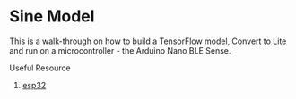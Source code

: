 # Sine Model

This is a walk-through on how to build a TensorFlow model, Convert to Lite and run on a microcontroller -
the Arduino Nano BLE Sense.

Useful Resource
1. [esp32](https://github.com/atomic14/tensorflow-lite-esp32/tree/master/firmware/src)